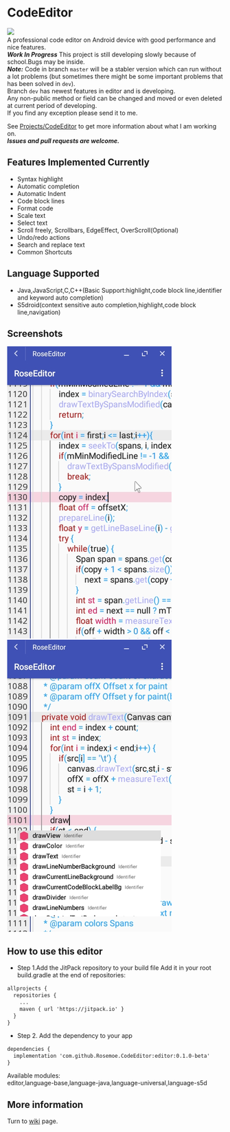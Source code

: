 # CodeEditor
[![](https://jitpack.io/v/Rosemoe/CodeEditor.svg)](https://jitpack.io/#Rosemoe/CodeEditor)   
A professional code editor on Android device with good performance and nice features.   
***Work In Progress*** This project is still developing slowly because of school.Bugs may be inside.   
***Note:***
Code in branch `master` will be a stabler version which can run without a lot problems (but sometimes there might be some important problems that has been solved in `dev`).   
Branch `dev` has newest features in editor and is developing.   
Any non-public method or field can be changed and moved or even deleted at current period of developing.     
If you find any exception please send it to me.   
   
See [Projects/CodeEditor](https://github.com/Rosemoe/CodeEditor/projects/1) to get more information about what I am working on.    
***Issues and pull requests are welcome.***   
## Features Implemented Currently
* Syntax highlight
* Automatic completion
* Automatic Indent
* Code block lines
* Format code
* Scale text
* Select text
* Scroll freely, Scrollbars, EdgeEffect, OverScroll(Optional)
* Undo/redo actions
* Search and replace text
* Common Shortcuts
## Language Supported  
* Java,JavaScript,C,C++(Basic Support:highlight,code block line,identifier and keyword auto completion)
* S5droid(context sensitive auto completion,highlight,code block line,navigation)   
## Screenshots  
![View Outline](/images/outline.jpg)
![Auto Complete](/images/auto-completion.jpg)   
## How to use this editor  
* Step 1.Add the JitPack repository to your build file
Add it in your root build.gradle at the end of repositories:
```Gradle
allprojects {
  repositories {
    ...
    maven { url 'https://jitpack.io' }
  }
}
 ```
* Step 2. Add the dependency to your app
```Gradle
dependencies {
  implementation 'com.github.Rosemoe.CodeEditor:editor:0.1.0-beta'
}
```
Available modules:     
editor,language-base,language-java,language-universal,language-s5d    
## More information
Turn to [wiki](https://github.com/Rosemoe/CodeEditor/wiki) page.
